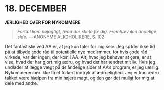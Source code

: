 # 18. DECEMBER

**ÆRLIGHED OVER FOR NYKOMMERE**

> *Fortæl ham nøjagtigt, hvad der skete for dig. Fremhæv den åndelige side.*
> — ANONYME ALKOHOLIKERE, S. 102

Det fantastiske ved AA er, at jeg kun taler for mig selv. Jeg spilder ikke tid på at tilbyde gode råd til potentielle nye medlemmer, for hvis gode råd virkede, var der ingen, der kom i AA. Alt, hvad jeg behøver at gøre, er at vise, hvad der har gjort mig ædru, og hvad der har ændret mit liv. Hvis jeg undlader at lægge vægt på de åndelige sider af AA’s program, er jeg uærlig. Nykommeren bør ikke få et forkert indtryk af ædruelighed. Jeg er kun ædru takket være hjælpen fra min højere magt, og den gør det muligt for mig at dele med andre.
